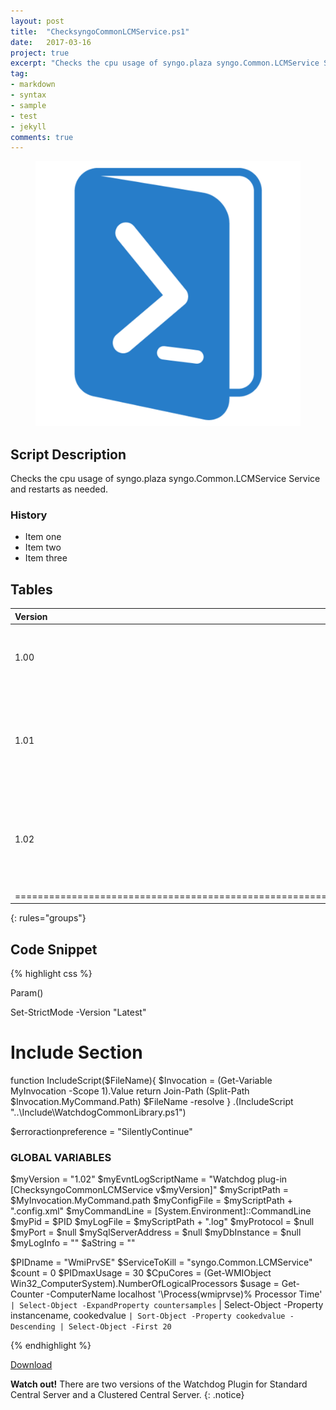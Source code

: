 ```yaml
---
layout: post
title:  "ChecksyngoCommonLCMService.ps1"
date:   2017-03-16
project: true
excerpt: "Checks the cpu usage of syngo.plaza syngo.Common.LCMService Service."
tag:
- markdown 
- syntax
- sample
- test
- jekyll
comments: true
---
```


<figure>
	<img src="https://github.com/kfoxirl/Moon/blob/master/assets/img/powershellicon.png?raw=true">
	
</figure>


## Script Description

Checks the cpu usage of syngo.plaza syngo.Common.LCMService Service and restarts as needed.


### History

* Item one
* Item two
* Item three

## Tables

|Version | Date | Author | Comments |
|:--------|:---------:|----------:|----------------------------------------------------------------------------------------------:|
| 1.00   | 2017-03-16 | Karl Fox  | Implemented to address issue at Crystal Run with Max CPU usage.   |
| 1.01   | 2017-03-17 | Karl Fox  | Changed $PIDName value to WmiPrvSE based on clarification from SE who handled initial call.   |
| 1.02   | 2017-03-17 | Karl Fox  | Changed to WMI Measurement of CPU Usage instead of CPU time from Get-Process.  |
|==================================================================================================================================
{: rules="groups"}

## Code Snippet

{% highlight css %}
  
Param() 

Set-StrictMode -Version "Latest"

# Include Section
function IncludeScript($FileName){ 
	$Invocation = (Get-Variable MyInvocation -Scope 1).Value 
	return  Join-Path (Split-Path $Invocation.MyCommand.Path) $FileName -resolve
} 
.(IncludeScript "..\Include\WatchdogCommonLibrary.ps1")


$erroractionpreference = "SilentlyContinue"


### GLOBAL VARIABLES ###
$myVersion = "1.02"
$myEvntLogScriptName = "Watchdog plug-in [ChecksyngoCommonLCMService v$myVersion]"
$myScriptPath = $MyInvocation.MyCommand.path
$myConfigFile = $myScriptPath + ".config.xml"
$myCommandLine = [System.Environment]::CommandLine
$myPid = $PID
$myLogFile = $myScriptPath + ".log"
$myProtocol = $null
$myPort = $null
$mySqlServerAddress = $null
$myDbInstance = $null
$myLogInfo = ""
$aString = ""



$PIDname = "WmiPrvSE"
$ServiceToKill = "syngo.Common.LCMService"
$count = 0
$PIDmaxUsage = 30
$CpuCores = (Get-WMIObject Win32_ComputerSystem).NumberOfLogicalProcessors 
$usage = Get-Counter -ComputerName localhost '\Process(wmiprvse)\% Processor Time' `
    | Select-Object -ExpandProperty countersamples `
    | Select-Object -Property instancename, cookedvalue `
    | Sort-Object -Property cookedvalue -Descending | Select-Object -First 20 `
 
 

{% endhighlight %}


<div markdown="0"><a href="https://github.com/kfoxirl/Moon/raw/master/assets/zips/CheckSyngoCommonLCMService.zip" class="btn btn-info">Download</a></div>


**Watch out!** There are two versions of the Watchdog Plugin for Standard Central Server and a Clustered Central Server.
{: .notice}
